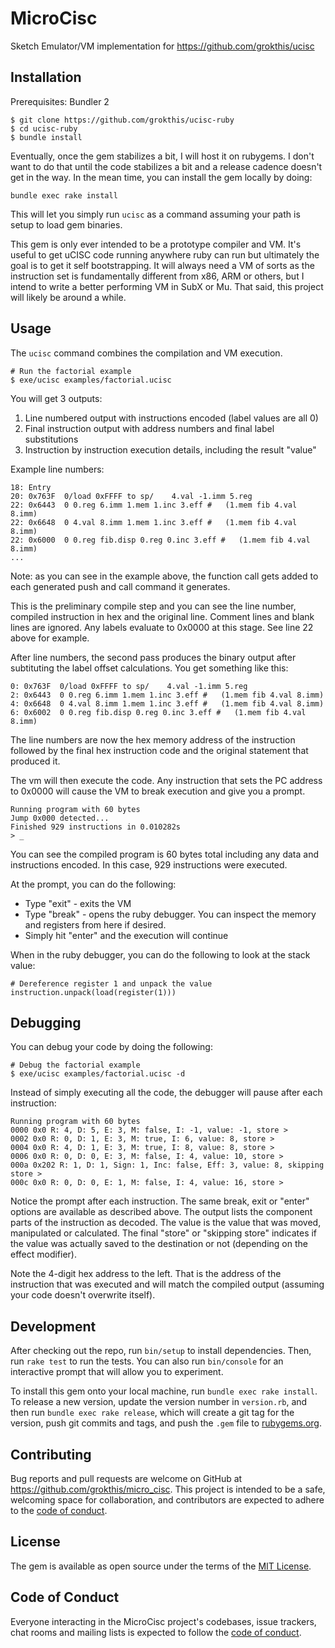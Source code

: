 # MicroCisc

Sketch Emulator/VM implementation for https://github.com/grokthis/ucisc

## Installation

Prerequisites: Bundler 2

```
$ git clone https://github.com/grokthis/ucisc-ruby
$ cd ucisc-ruby
$ bundle install
```

Eventually, once the gem stabilizes a bit, I will host it on
rubygems. I don't want to do that until the code stabilizes a
bit and a release cadence doesn't get in the way. In the mean
time, you can install the gem locally by doing:

```
bundle exec rake install
```

This will let you simply run `ucisc` as a command assuming your
path is setup to load gem binaries.

This gem is only ever intended to be a prototype compiler and
VM. It's useful to get uCISC code running anywhere ruby can run
but ultimately the goal is to get it self bootstrapping. It will
always need a VM of sorts as the instruction set is fundamentally
different from x86, ARM or others, but I intend to write a better
performing VM in SubX or Mu. That said, this project will likely
be around a while.

## Usage

The `ucisc` command combines the compilation and VM execution.

```
# Run the factorial example
$ exe/ucisc examples/factorial.ucisc
```

You will get 3 outputs:
1. Line numbered output with instructions encoded (label values are all 0)
2. Final instruction output with address numbers and final label substitutions
3. Instruction by instruction execution details, including the result "value"

Example line numbers:

```
18: Entry
20: 0x763F  0/load 0xFFFF to sp/    4.val -1.imm 5.reg
22: 0x6443  0 0.reg 6.imm 1.mem 1.inc 3.eff #   (1.mem fib 4.val 8.imm)
22: 0x6648  0 4.val 8.imm 1.mem 1.inc 3.eff #   (1.mem fib 4.val 8.imm)
22: 0x6000  0 0.reg fib.disp 0.reg 0.inc 3.eff #   (1.mem fib 4.val 8.imm)
...
```

Note: as you can see in the example above, the function call
gets added to each generated push and call command it generates.

This is the preliminary compile step and you can see the line
number, compiled instruction in hex and the original line.
Comment lines and blank lines are ignored. Any labels evaluate
to 0x0000 at this stage. See line 22 above for example.

After line numbers, the second pass produces the binary output
after subtituting the label offset calculations. You get
something like this:

```
0: 0x763F  0/load 0xFFFF to sp/    4.val -1.imm 5.reg
2: 0x6443  0 0.reg 6.imm 1.mem 1.inc 3.eff #   (1.mem fib 4.val 8.imm)
4: 0x6648  0 4.val 8.imm 1.mem 1.inc 3.eff #   (1.mem fib 4.val 8.imm)
6: 0x6002  0 0.reg fib.disp 0.reg 0.inc 3.eff #   (1.mem fib 4.val 8.imm)
```

The line numbers are now the hex memory address of the
instruction followed by the final hex instruction code and the
original statement that produced it.

The vm will then execute the code. Any instruction that sets
the PC address to 0x0000 will cause the VM to break execution
and give you a prompt.

```
Running program with 60 bytes
Jump 0x000 detected...
Finished 929 instructions in 0.010282s
> _
```

You can see the compiled program is 60 bytes total including any
data and instructions encoded. In this case, 929 instructions
were executed.

At the prompt, you can do the following:

* Type "exit" - exits the VM
* Type "break" - opens the ruby debugger. You can inspect the
  memory and registers from here if desired.
* Simply hit "enter" and the execution will continue

When in the ruby debugger, you can do the following to look at
the stack value:

```
# Dereference register 1 and unpack the value
instruction.unpack(load(register(1)))
```

## Debugging

You can debug your code by doing the following:

```
# Debug the factorial example
$ exe/ucisc examples/factorial.ucisc -d
```

Instead of simply executing all the code, the debugger will
pause after each instruction:

```
Running program with 60 bytes
0000 0x0 R: 4, D: 5, E: 3, M: false, I: -1, value: -1, store > 
0002 0x0 R: 0, D: 1, E: 3, M: true, I: 6, value: 8, store > 
0004 0x0 R: 4, D: 1, E: 3, M: true, I: 8, value: 8, store > 
0006 0x0 R: 0, D: 0, E: 3, M: false, I: 4, value: 10, store > 
000a 0x202 R: 1, D: 1, Sign: 1, Inc: false, Eff: 3, value: 8, skipping store > 
000c 0x0 R: 0, D: 0, E: 1, M: false, I: 4, value: 16, store > 
```

Notice the prompt after each instruction. The same break, exit
or "enter" options are available as described above. The output
lists the component parts of the instruction as decoded. The
value is the value that was moved, manipulated or calculated.
The final "store" or "skipping store" indicates if the value
was actually saved to the destination or not (depending on the
effect modifier).

Note the 4-digit hex address to the left. That is the address
of the instruction that was executed and will match the compiled
output (assuming your code doesn't overwrite itself).

## Development

After checking out the repo, run `bin/setup` to install dependencies. Then, run `rake test` to run the tests. You can also run `bin/console` for an interactive prompt that will allow you to experiment.

To install this gem onto your local machine, run `bundle exec rake install`. To release a new version, update the version number in `version.rb`, and then run `bundle exec rake release`, which will create a git tag for the version, push git commits and tags, and push the `.gem` file to [rubygems.org](https://rubygems.org).

## Contributing

Bug reports and pull requests are welcome on GitHub at https://github.com/grokthis/micro_cisc. This project is intended to be a safe, welcoming space for collaboration, and contributors are expected to adhere to the [code of conduct](https://github.com/grokthis/micro_cisc/blob/master/CODE_OF_CONDUCT.md).


## License

The gem is available as open source under the terms of the [MIT License](https://opensource.org/licenses/MIT).

## Code of Conduct

Everyone interacting in the MicroCisc project's codebases, issue trackers, chat rooms and mailing lists is expected to follow the [code of conduct](https://github.com/grokthis/micro_cisc/blob/master/CODE_OF_CONDUCT.md).
